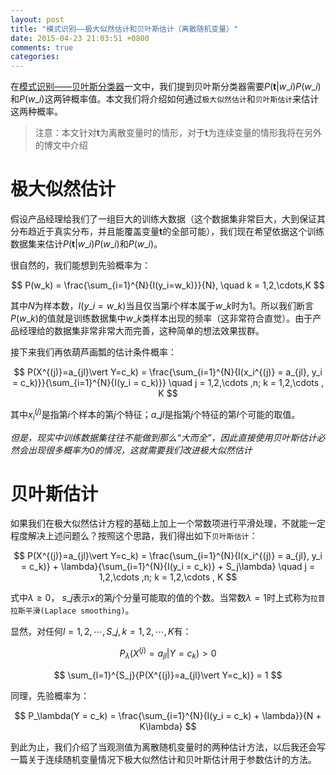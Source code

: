 ```yaml
---
layout: post
title: "模式识别——极大似然估计和贝叶斯估计（离散随机变量）"
date: 2015-04-23 21:03:51 +0800
comments: true
categories: 
---
```


在[模式识别——贝叶斯分类器](//blog/2015/04/20/mo-shi-shi-bie-bei-xie-si-fen-lei-qi/)一文中，我们提到贝叶斯分类器需要$P(\boldsymbol{t}\vert w\_i)P(w\_i)$和$P(w\_i)$这两钟概率值。本文我们将介绍如何通过`极大似然估计`和`贝叶斯估计`来估计这两种概率。

> 注意：本文针对$\boldsymbol{t}$为离散变量时的情形，对于$\boldsymbol{t}$为连续变量的情形我将在另外的博文中介绍

<!--more-->

极大似然估计
==========

假设产品经理给我们了一组巨大的训练大数据（这个数据集非常巨大，大到保证其分布趋近于真实分布，并且能覆盖变量$\boldsymbol{t}$的全部可能），我们现在希望依据这个训练数据集来估计$P(\boldsymbol{t}\vert w\_i)P(w\_i)$和$P(w\_i)$。

很自然的，我们能想到先验概率为：

$$ P(w_k) = \frac{\sum_{i=1}^{N}{I(y_i=w_k)}}{N}, \quad k = 1,2,\cdots,K $$

其中$N$为样本数，$I(y\_i=w\_k)$当且仅当第$i$个样本属于$w\_k$时为1。所以我们断言$P(w\_k)$的值就是训练数据集中$w\_k$类样本出现的频率（这非常符合直觉）。由于产品经理给的数据集非常非常大而完善，这种简单的想法效果拔群。

接下来我们再依葫芦画瓢的估计条件概率：

$$ P(X^{(j)}=a_{jl}\vert Y=c_k) = \frac{\sum_{i=1}^{N}{I(x_i^{(j)} = a_{jl}, y_i = c_k)}}{\sum_{i=1}^{N}{I(y_i = c_k)}} \quad j = 1,2,\cdots ,n; k = 1,2,\cdots , K $$

其中$x_i^{(j)}$是指第$i$个样本的第$j$个特征；$a\_{jl}$是指第$j$个特征的第$l$个可能的取值。

*但是，现实中训练数据集往往不能做到那么“大而全”，因此直接使用贝叶斯估计必然会出现很多概率为0的情况，这就需要我们改进极大似然估计*

贝叶斯估计
========

如果我们在极大似然估计方程的基础上加上一个常数项进行平滑处理，不就能一定程度解决上述问题么？按照这个思路，我们得出如下`贝叶斯估计`：

$$ P(X^{(j)}=a_{jl}\vert Y=c_k) = \frac{\sum_{i=1}^{N}{I(x_i^{(j)} = a_{jl}, y_i = c_k)} + \lambda}{\sum_{i=1}^{N}{I(y_i = c_k)} + S_j\lambda} \quad j = 1,2,\cdots ,n; k = 1,2,\cdots , K $$

式中$\lambda \geq 0$， $s\_j$表示$x$的第$j$个分量可能取的值的个数。当常数$\lambda = 1$时上式称为`拉普拉斯平滑(Laplace smoothing)`。

显然，对任何$l = 1,2,\cdots ,S\_j, k = 1,2,\cdots ,K$有：

$$  P_\lambda(X^{(j)}=a_{jl}\vert Y=c_k) > 0 $$

$$ \sum_{l=1}^{S_j}{P(X^{(j)}=a_{jl}\vert Y=c_k)} = 1 $$

同理，先验概率为：

$$ P_\lambda(Y = c_k) = \frac{\sum_{i=1}^{N}{I(y_i = c_k) + \lambda}}{N + K\lambda} $$

到此为止，我们介绍了当观测值为离散随机变量时的两种估计方法，以后我还会写一篇关于连续随机变量情况下极大似然估计和贝叶斯估计用于参数估计的方法。